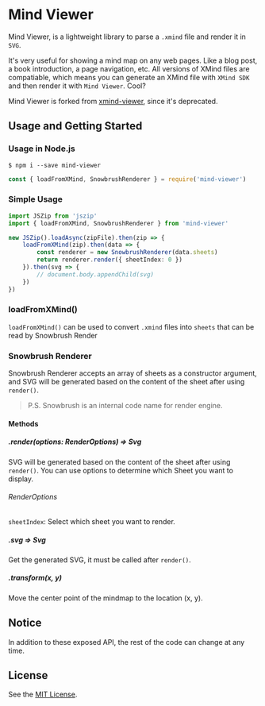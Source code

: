 # Mind Viewer 

Mind Viewer, is a lightweight library to parse a `.xmind` file and render it in `SVG`.

It's very useful for showing a mind map on any web pages. Like a blog post, a book introduction, a page navigation, etc. All versions of XMind files are compatiable, which means you can generate an XMind file with `XMind SDK` and then render it with `Mind Viewer`. Cool?

Mind Viewer is forked from [xmind-viewer](https://github.com/xmindltd/xmind-viewer/), since it's deprecated.

## Usage and Getting Started

### Usage in Node.js

```shell
$ npm i --save mind-viewer
```

```js
const { loadFromXMind, SnowbrushRenderer } = require('mind-viewer')
```

### Simple Usage

```ts
import JSZip from 'jszip'
import { loadFromXMind, SnowbrushRenderer } from 'mind-viewer'

new JSZip().loadAsync(zipFile).then(zip => {
	loadFromXMind(zip).then(data => {
		const renderer = new SnowbrushRenderer(data.sheets)
		return renderer.render({ sheetIndex: 0 })
	}).then(svg => {
		// document.body.appendChild(svg)
	})
})
```

### loadFromXMind()

`loadFromXMind()` can be used to convert `.xmind` files into `sheets` that can be read by Snowbrush Render

### Snowbrush Renderer

Snowbrush Renderer accepts an array of sheets as a constructor argument, and SVG will be generated based on the content of the sheet after using `render()`.

> P.S. Snowbrush is an internal code name for render engine.

#### Methods

##### .render(options: RenderOptions) => Svg

SVG will be generated based on the content of the sheet after using `render()`.
You can use options to determine which Sheet you want to display.

###### RenderOptions

`sheetIndex`: Select which sheet you want to render.

##### .svg => Svg

Get the generated SVG, it must be called after `render()`.

##### .transform(x, y)

Move the center point of the mindmap to the location (x, y).

## Notice

In addition to these exposed API, the rest of the code can change at any time.

## License
See the [MIT License](LICENSE).
